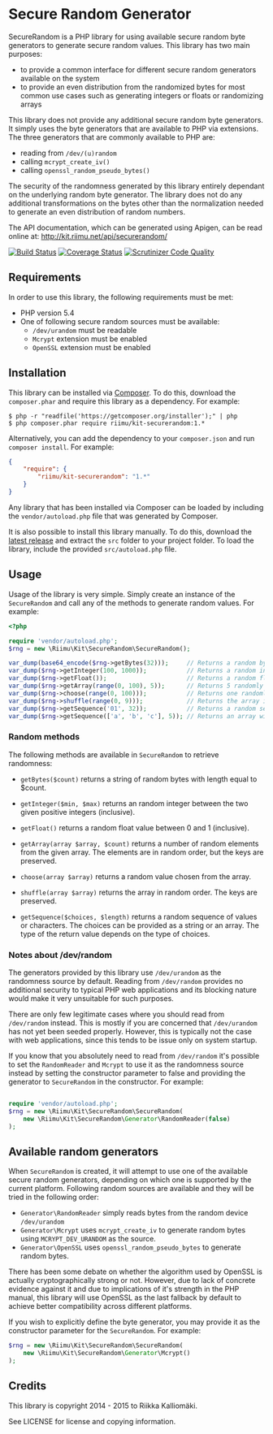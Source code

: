 # Secure Random Generator #

SecureRandom is a PHP library for using available secure random byte generators
to generate secure random values. This library has two main purposes:

  * to provide a common interface for different secure random generators
    available on the system
  * to provide an even distribution from the randomized bytes for most common
    use cases such as generating integers or floats or randomizing arrays

This library does not provide any additional secure random byte generators. It
simply uses the byte generators that are available to PHP via extensions. The
three generators that are commonly available to PHP are:

  * reading from `/dev/(u)random`
  * calling `mcrypt_create_iv()`
  * calling `openssl_random_pseudo_bytes()`

The security of the randomness generated by this library entirely dependant on
the underlying random byte generator. The library does not do any additional
transformations on the bytes other than the normalization needed to generate an
even distribution of random numbers.

The API documentation, which can be generated using Apigen, can be read online
at: http://kit.riimu.net/api/securerandom/

[![Build Status](https://img.shields.io/travis/Riimu/Kit-SecureRandom.svg?style=flat)](https://travis-ci.org/Riimu/Kit-SecureRandom)
[![Coverage Status](https://img.shields.io/coveralls/Riimu/Kit-SecureRandom.svg?style=flat)](https://coveralls.io/r/Riimu/Kit-SecureRandom?branch=master)
[![Scrutinizer Code Quality](https://img.shields.io/scrutinizer/g/Riimu/Kit-SecureRandom.svg?style=flat)](https://scrutinizer-ci.com/g/Riimu/Kit-SecureRandom/?branch=master)

## Requirements ##

In order to use this library, the following requirements must be met:

  * PHP version 5.4
  * One of following secure random sources must be available:
    * `/dev/urandom` must be readable
    * `Mcrypt` extension must be enabled
    * `OpenSSL` extension must be enabled

## Installation ##

This library can be installed via [Composer](http://getcomposer.org/). To do
this, download the `composer.phar` and require this library as a dependency. For
example:

```
$ php -r "readfile('https://getcomposer.org/installer');" | php
$ php composer.phar require riimu/kit-securerandom:1.*
```

Alternatively, you can add the dependency to your `composer.json` and run
`composer install`. For example:

```json
{
    "require": {
        "riimu/kit-securerandom": "1.*"
    }
}
```

Any library that has been installed via Composer can be loaded by including the
`vendor/autoload.php` file that was generated by Composer.

It is also possible to install this library manually. To do this, download the
[latest release](https://github.com/Riimu/Kit-SecureRandom/releases/latest) and
extract the `src` folder to your project folder. To load the library, include
the provided `src/autoload.php` file.

## Usage ##

Usage of the library is very simple. Simply create an instance of the
`SecureRandom` and call any of the methods to generate random values. For
example:

```php
<?php

require 'vendor/autoload.php';
$rng = new \Riimu\Kit\SecureRandom\SecureRandom();

var_dump(base64_encode($rng->getBytes(32)));     // Returns a random byte string
var_dump($rng->getInteger(100, 1000));           // Returns a random integer between 100 and 1000
var_dump($rng->getFloat());                      // Returns a random float between 0 and 1
var_dump($rng->getArray(range(0, 100), 5));      // Returns 5 randomly selected elements from the array
var_dump($rng->choose(range(0, 100)));           // Returns one randomly chosen value from the array
var_dump($rng->shuffle(range(0, 9)));            // Returns the array in random order
var_dump($rng->getSequence('01', 32));           // Returns a random sequence of 0s and 1s with length of 32
var_dump($rng->getSequence(['a', 'b', 'c'], 5)); // Returns an array with 5 elements randomly chosen from 'a', 'b', and 'c'
```

### Random methods ###

The following methods are available in `SecureRandom` to retrieve randomness:

  * `getBytes($count)` returns a string of random bytes with length equal to
    $count.
    
  * `getInteger($min, $max)` returns an random integer between the two given
    positive integers (inclusive).
    
  * `getFloat()` returns a random float value between 0 and 1 (inclusive).
  
  * `getArray(array $array, $count)` returns a number of random elements from
    the given array. The elements are in random order, but the keys are
    preserved.
    
  * `choose(array $array)` returns a random value chosen from the array.
  
  * `shuffle(array $array)` returns the array in random order. The keys are
    preserved.
    
  * `getSequence($choices, $length)` returns a random sequence of values or
    characters. The choices can be provided as a string or an array. The type of
    the return value depends on the type of choices.

### Notes about /dev/random ###

The generators provided by this library use `/dev/urandom` as the randomness
source by default. Reading from `/dev/random` provides no additional security
to typical PHP web applications and its blocking nature would make it very
unsuitable for such purposes.

There are only few legitimate cases where you should read from `/dev/random`
instead. This is mostly if you are concerned that `/dev/urandom` has not yet
been seeded properly. However, this is typically not the case with web
applications, since this tends to be issue only on system startup.

If you know that you absolutely need to read from `/dev/random` it's possible
to set the `RandomReader` and `Mcrypt` to use it as the randomness source
instead by setting the constructor parameter to false and providing the
generator to `SecureRandom` in the constructor. For example:

```php

require 'vendor/autoload.php';
$rng = new \Riimu\Kit\SecureRandom\SecureRandom(
    new \Riimu\Kit\SecureRandom\Generator\RandomReader(false)
);
```

## Available random generators ##

When `SecureRandom` is created, it will attempt to use one of the available
secure random generators, depending on which one is supported by the current
platform. Following random sources are available and they will be tried in the
following order:

  * `Generator\RandomReader` simply reads bytes from the random device
    `/dev/urandom`
  * `Generator\Mcrypt` uses `mcrypt_create_iv` to generate random bytes using
    `MCRYPT_DEV_URANDOM` as the source.
  * `Generator\OpenSSL` uses `openssl_random_pseudo_bytes` to generate random
    bytes.

There has been some debate on whether the algorithm used by OpenSSL is actually
cryptographically strong or not. However, due to lack of concrete evidence
against it and due to implications of it's strength in the PHP manual, this
library will use OpenSSL as the last fallback by default to achieve better
compatibility across different platforms.

If you wish to explicitly define the byte generator, you may provide it as the
constructor parameter for the `SecureRandom`. For example:

```php
$rng = new \Riimu\Kit\SecureRandom\SecureRandom(
    new \Riimu\Kit\SecureRandom\Generator\Mcrypt()
);
```

## Credits ##

This library is copyright 2014 - 2015 to Riikka Kalliomäki.

See LICENSE for license and copying information.
